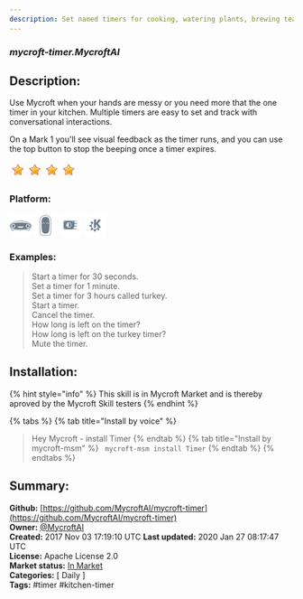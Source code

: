 ```yaml
---
description: Set named timers for cooking, watering plants, brewing tea and more
---
```


### _mycroft-timer.MycroftAI_  
## Description:  
Use Mycroft when your hands are messy or you need more that the one timer in your kitchen.  Multiple timers are easy to set and track with conversational interactions.

On a Mark 1 you'll see visual feedback as the timer runs, and you can use
the top button to stop the beeping once a timer expires.  
  
![](../.gitbook/assets/star.png)![](../.gitbook/assets/star.png)![](../.gitbook/assets/star.png)![](../.gitbook/assets/star.png)  
  
### Platform:  
 ![Mark I](../.gitbook/assets/mark-1-icon.png)  ![Mark II](../.gitbook/assets/mark-2-icon.png)  ![Picroft](../.gitbook/assets/picroft-icon.png)  ![plasmoid](../.gitbook/assets/kde.png)   
### Examples:  
> Start a timer for 30 seconds.  
> Set a timer for 1 minute.  
> Set a timer for 3 hours called turkey.  
> Start a timer.  
> Cancel the timer.  
> How long is left on the timer?  
> How long is left on the turkey timer?  
> Mute the timer.  
  
## Installation:  
{% hint style="info" %}
This skill is in Mycroft Market and is thereby aproved by the Mycroft Skill testers
{% endhint %}
    
{% tabs %}
{% tab title="Install by voice" %}
> Hey Mycroft - install Timer
{% endtab %}
  {% tab title="Install by mycroft-msm" %}
``` mycroft-msm install Timer```
{% endtab %}
  {% endtabs %}
    
## Summary:  
**Github:** [https://github.com/MycroftAI/mycroft-timer](https://github.com/MycroftAI/mycroft-timer)  
**Owner:** [@MycroftAI](https://github.com/MycroftAI)  
**Created:** 2017 Nov 03 17:19:10 UTC  **Last updated:** 2020 Jan 27 08:17:47 UTC  
**License:** Apache License 2.0  
**Market status:** [In Market](https://market.mycroft.ai/skill/mycroft-timer)  
**Categories:** [ Daily ]   
**Tags:** \#timer \#kitchen-timer   
